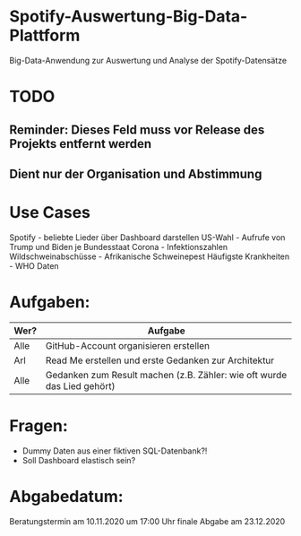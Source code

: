 # Spotify-Auswertung-Big-Data-Plattform
Big-Data-Anwendung zur Auswertung und Analyse der Spotify-Datensätze

# TODO
## Reminder: Dieses Feld muss vor Release des Projekts entfernt werden
## Dient nur der Organisation und Abstimmung

# Use Cases
Spotify - beliebte Lieder über Dashboard darstellen
US-Wahl - Aufrufe von Trump und Biden je Bundesstaat
Corona - Infektionszahlen
Wildschweinabschüsse - Afrikanische Schweinepest
Häufigste Krankheiten - WHO Daten

# Aufgaben:
| Wer? | Aufgabe |
| ---- | ------- |
| Alle | GitHub-Account organisieren erstellen |
| Arl | Read Me erstellen und erste Gedanken zur Architektur |
| Alle | Gedanken zum Result machen (z.B. Zähler: wie oft wurde das Lied gehört) |

# Fragen: 
- Dummy Daten aus einer fiktiven SQL-Datenbank?!
- Soll Dashboard elastisch sein?

# Abgabedatum:
Beratungstermin am 10.11.2020 um 17:00 Uhr
finale Abgabe am 23.12.2020
